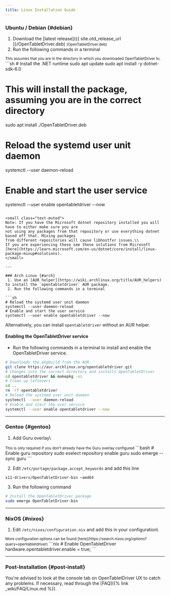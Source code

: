 ```yaml
---
title: Linux Installation Guide
---
```


### Ubuntu / Debian {#debian}
 1. Download the [latest release]({{ site.otd_release_url }}/OpenTabletDriver.deb) <small class="text-muted">(OpenTabletDriver.deb)</small>
 2. Run the following commands in a terminal

<small class="ms-3 text-muted">
This assumes that you are in the directory in which you downloaded OpenTabletDriver to.
</small>
```sh
# Install the .NET runtime
sudo apt update
sudo apt install -y dotnet-sdk-6.0

# This will install the package, assuming you are in the correct directory
sudo apt install ./OpenTabletDriver.deb

# Reload the systemd user unit daemon
systemctl --user daemon-reload

# Enable and start the user service
systemctl --user enable opentabletdriver --now
```

<small class="text-muted">
Note: If you have the Microsoft dotnet repository installed you will have to either make sure you are
not using any packages from that repository or use everything dotnet based off that. Mixing packages
from different repositories will cause libhostfxr issues.\\
If you are experiencing these see these solutions from Microsoft
[here](https://learn.microsoft.com/en-us/dotnet/core/install/linux-package-mixup#solutions).
</small>

---

### Arch Linux {#arch}
 1. Use an [AUR helper](https://wiki.archlinux.org/title/AUR_helpers) to install the `opentabletdriver` AUR package.
 2. Run the following commands in a terminal

```sh
# Reload the systemd user unit daemon
systemctl --user daemon-reload
# Enable and start the user service
systemctl --user enable opentabletdriver --now
```

Alternatively, you can install `opentabletdriver` without an AUR helper.

#### Enabling the OpenTabletDriver service

- Run the following commands in a terminal to install and enable the OpenTabletDriver service.

```sh
# Downloads the pkgbuild from the AUR.
git clone https://aur.archlinux.org/opentabletdriver.git
# Changes into the correct directory and installs OpenTabletDriver
cd opentabletdriver && makepkg -si
# Clean up leftovers
cd ..
rm -rf opentabletdriver
# Reload the systemd user unit daemon
systemctl --user daemon-reload
# Enable and start the user service
systemctl --user enable opentabletdriver --now
```

---

### Gentoo {#gentoo}
1. Add Guru overlay\\
<small class="ms-3 text-muted">
This is only required if you don't already have the Guru overlay configured
</small>
```bash
# Enable guru repository
sudo eselect repository enable guru
sudo emerge --sync guru
```

2. Edit `/etc/portage/package.accept_keywords` and add this line
```
x11-drivers/OpenTabletDriver-bin ~amd64
```

3. Run the following command
```bash
# Install the OpenTabletDriver package
sudo emerge OpenTabletDriver-bin
```

---

### NixOS {#nixos}
1. Edit `/etc/nixos/configuration.nix` and add this in your configuration\\
<small class="ms-3 text-muted">
More configuration options can be found [here](https://search.nixos.org/options?query=opentabletdriver)
</small>
```nix
# Enable OpenTabletDriver
hardware.opentabletdriver.enable = true;
```

---

### Post-Installation {#post-install}
You're advised to look at the console tab on OpenTabletDriver UX to catch any problems. If necessary, read through the [FAQ]({% link _wiki/FAQ/Linux.md %}).
